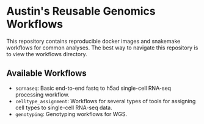 # Austin's Reusable Genomics Workflows

This repository contains reproducible docker images and snakemake workflows
for common analyses. The best way to navigate this repository is to view the workflows directory.

## Available Workflows
- `scrnaseq`: Basic end-to-end fastq to h5ad single-cell RNA-seq processing workflow.
- `celltype_assignment`: Workflows for several types of tools for assigning cell types to single-cell RNA-seq data.
- `genotyping`: Genotyping workflows for WGS.
